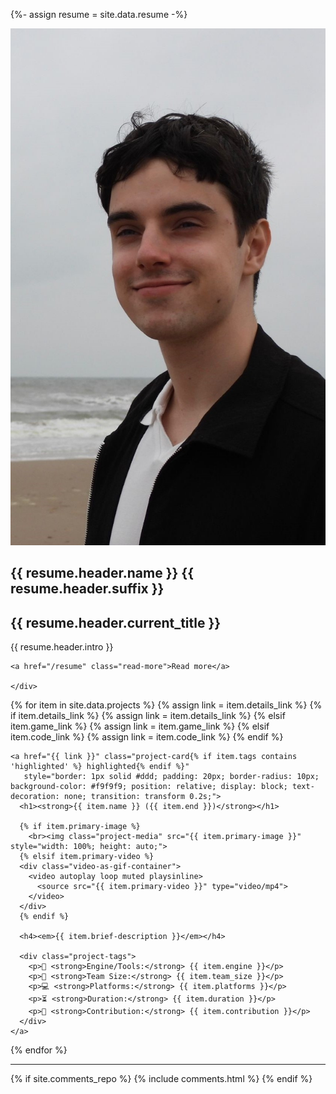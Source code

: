 ﻿---
layout: page
title: 
description: Portfolio of Guus Kemperman, an engine programmer specializing in scripting and runtime reflection.
---

{%- assign resume = site.data.resume -%}


<section class="intro">
  <div class="intro-content">
    <div class="image-wrapper">
      <img src="/img/resume/profilepic2.jpg" alt="Guus Kemperman" class="intro-image">
    </div>
    <div class="intro-text">
      <h1>{{ resume.header.name }} {{ resume.header.suffix }}</h1>
      <h2>{{ resume.header.current_title }}</h2>
      <p>{{ resume.header.intro }}</p>

    <a href="/resume" class="read-more">Read more</a>

    </div>
  </div>
</section>

<div class="project-grid">
  {% for item in site.data.projects %}
    {% assign link = item.details_link %}
    {% if item.details_link %}
      {% assign link = item.details_link %}
    {% elsif item.game_link %}
      {% assign link = item.game_link %}
    {% elsif item.code_link %}
      {% assign link = item.code_link %}
    {% endif %}

    <a href="{{ link }}" class="project-card{% if item.tags contains 'highlighted' %} highlighted{% endif %}" 
       style="border: 1px solid #ddd; padding: 20px; border-radius: 10px; background-color: #f9f9f9; position: relative; display: block; text-decoration: none; transition: transform 0.2s;">
      <h1><strong>{{ item.name }} ({{ item.end }})</strong></h1>

      {% if item.primary-image %}
        <br><img class="project-media" src="{{ item.primary-image }}" style="width: 100%; height: auto;">
      {% elsif item.primary-video %}
      <div class="video-as-gif-container">
        <video autoplay loop muted playsinline>
          <source src="{{ item.primary-video }}" type="video/mp4">
        </video>
      </div>
      {% endif %}

      <h4><em>{{ item.brief-description }}</em></h4>

      <div class="project-tags">
        <p>🔧 <strong>Engine/Tools:</strong> {{ item.engine }}</p>
        <p>👥 <strong>Team Size:</strong> {{ item.team_size }}</p>
        <p>💻 <strong>Platforms:</strong> {{ item.platforms }}</p>
        <p>⏳ <strong>Duration:</strong> {{ item.duration }}</p>
        <p>🧠 <strong>Contribution:</strong> {{ item.contribution }}</p>
      </div>
    </a>
  {% endfor %}
</div>


----

{% if site.comments_repo %}
{% include comments.html %}
{% endif %}

